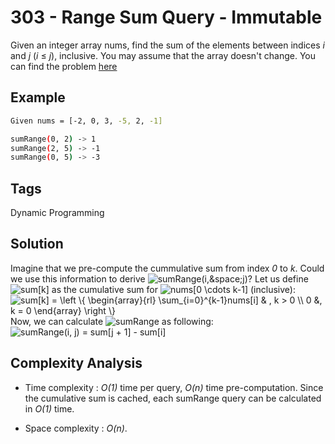 # 303 - Range Sum Query - Immutable

Given an integer array nums, find the sum of the elements between indices *i* and *j* (*i* ≤ *j*), inclusive. You may assume that the array doesn't change. You can find the problem [here](https://leetcode.com/problems/range-sum-query-immutable)

## Example

```bash
Given nums = [-2, 0, 3, -5, 2, -1]

sumRange(0, 2) -> 1
sumRange(2, 5) -> -1
sumRange(0, 5) -> -3
```

## Tags

Dynamic Programming

## Solution

Imagine that we pre-compute the cummulative sum from index *0* to *k*. Could we use this information to derive <img src="https://latex.codecogs.com/gif.latex?sumRange(i,&space;j)" title="sumRange(i,&space;j)" />?
Let us define <img src="https://latex.codecogs.com/gif.latex?sum[k]" title="sum[k]" /> as the cumulative sum for <img src="https://latex.codecogs.com/gif.latex?nums[0&space;\cdots&space;k-1]" title="nums[0 \cdots k-1]" /> (inclusive):
<img src="https://latex.codecogs.com/gif.latex?sum[k]&space;=&space;\left&space;\{&space;\begin{array}{rl}&space;\sum_{i=0}^{k-1}nums[i]&space;&&space;,&space;k&space;>&space;0&space;\\&space;0&space;&,&space;k&space;=&space;0&space;\end{array}&space;\right&space;\}" title="sum[k] = \left \{ \begin{array}{rl} \sum_{i=0}^{k-1}nums[i] & , k > 0 \\ 0 &, k = 0 \end{array} \right \}" />
Now, we can calculate <img src="https://latex.codecogs.com/gif.latex?sumRange" title="sumRange" /> as following:
<img src="https://latex.codecogs.com/gif.latex?sumRange(i,&space;j)&space;=&space;sum[j&space;&plus;&space;1]&space;-&space;sum[i]" title="sumRange(i, j) = sum[j + 1] - sum[i]" />


## Complexity Analysis

 - Time complexity : *O(1)* time per query, *O(n)* time pre-computation. Since the cumulative sum is cached, each sumRange query can be calculated in *O(1)* time.

 - Space complexity : *O(n)*.
